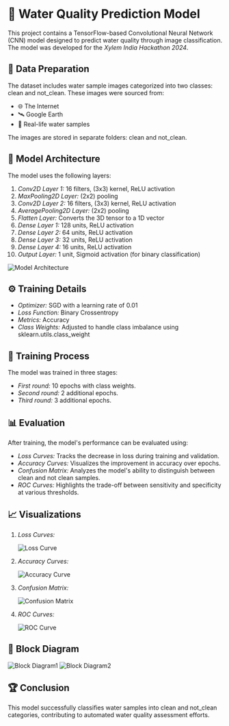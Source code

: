 # 🌊 Water Quality Prediction Model

This project contains a TensorFlow-based Convolutional Neural Network (CNN) model designed to predict water quality through image classification. The model was developed for the *Xylem India Hackathon 2024*.

## 📂 Data Preparation

The dataset includes water sample images categorized into two classes: clean and not_clean. These images were sourced from:

- 🌐 The Internet
- 🛰️ Google Earth
- 🧪 Real-life water samples

The images are stored in separate folders: clean and not_clean.

## 🧠 Model Architecture

The model uses the following layers:

1. *Conv2D Layer 1:* 16 filters, (3x3) kernel, ReLU activation
2. *MaxPooling2D Layer:* (2x2) pooling
3. *Conv2D Layer 2:* 16 filters, (3x3) kernel, ReLU activation
4. *AveragePooling2D Layer:* (2x2) pooling
5. *Flatten Layer:* Converts the 3D tensor to a 1D vector
6. *Dense Layer 1:* 128 units, ReLU activation
7. *Dense Layer 2:* 64 units, ReLU activation
8. *Dense Layer 3:* 32 units, ReLU activation
9. *Dense Layer 4:* 16 units, ReLU activation
10. *Output Layer:* 1 unit, Sigmoid activation (for binary classification)

![Model Architecture](https://i.imgur.com/gVmbPcZ.jpeg)

## ⚙️ Training Details

- *Optimizer:* SGD with a learning rate of 0.01
- *Loss Function:* Binary Crossentropy
- *Metrics:* Accuracy
- *Class Weights:* Adjusted to handle class imbalance using sklearn.utils.class_weight

## 🎯 Training Process

The model was trained in three stages:

- *First round:* 10 epochs with class weights.
- *Second round:* 2 additional epochs.
- *Third round:* 3 additional epochs.

## 📊 Evaluation

After training, the model's performance can be evaluated using:

- *Loss Curves:* Tracks the decrease in loss during training and validation.
- *Accuracy Curves:* Visualizes the improvement in accuracy over epochs.
- *Confusion Matrix:* Analyzes the model's ability to distinguish between clean and not clean samples.
- *ROC Curves:* Highlights the trade-off between sensitivity and specificity at various thresholds.

## 📈 Visualizations

1. *Loss Curves:*
   
   ![Loss Curve](https://i.imgur.com/CKBSIrB.jpeg)
   
2. *Accuracy Curves:*
   
   ![Accuracy Curve](https://i.imgur.com/TUmNvAD.jpeg)
   
3. *Confusion Matrix:*
   
   ![Confusion Matrix](https://i.imgur.com/C9F7t3O.jpeg)
   
4. *ROC Curves:*
   
   ![ROC Curve](https://i.imgur.com/SwnUoeL.jpeg)

## 🔢 Block Diagram

![Block Diagram1](https://i.imgur.com/kJUIYCK.jpeg)
![Block Diagram2](https://i.imgur.com/EXPIAay.jpeg)

## 🏆 Conclusion

This model successfully classifies water samples into clean and not_clean categories, contributing to automated water quality assessment efforts.
